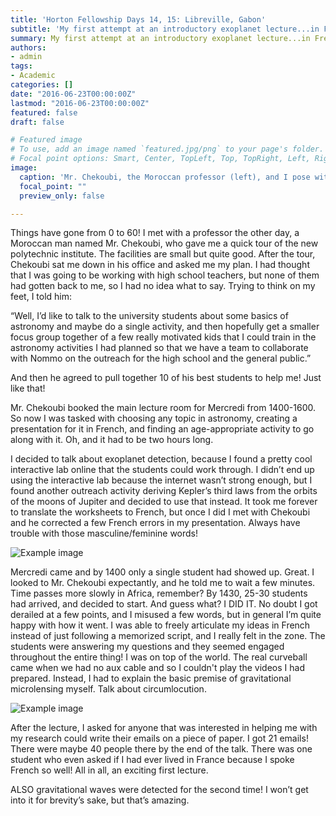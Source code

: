 ```yaml
---
title: 'Horton Fellowship Days 14, 15: Libreville, Gabon'
subtitle: 'My first attempt at an introductory exoplanet lecture...in French!'
summary: My first attempt at an introductory exoplanet lecture...in French!
authors:
- admin
tags:
- Academic
categories: []
date: "2016-06-23T00:00:00Z"
lastmod: "2016-06-23T00:00:00Z"
featured: false
draft: false

# Featured image
# To use, add an image named `featured.jpg/png` to your page's folder.
# Focal point options: Smart, Center, TopLeft, Top, TopRight, Left, Right, BottomLeft, Bottom, BottomRight
image:
  caption: 'Mr. Chekoubi, the Moroccan professor (left), and I pose with the students who were generous enough to take the time to attend my talk.'
  focal_point: ""
  preview_only: false

---
```


  Things have gone from 0 to 60! I met with a professor the other day, a Moroccan man named Mr. Chekoubi, who gave me a quick tour of the new polytechnic institute. The facilities are small but quite good. After the tour, Chekoubi sat me down in his office and asked me my plan. I had thought that I was going to be working with high school teachers, but none of them had gotten back to me, so I had no idea what to say. Trying to think on my feet, I told him:

“Well, I’d like to talk to the university students about some basics of astronomy and maybe do a single activity, and then hopefully get a smaller focus group together of a few really motivated kids that I could train in the astronomy activities I had planned so that we have a team to collaborate with Nommo on the outreach for the high school and the general public.”

And then he agreed to pull together 10 of his best students to help me! Just like that!

Mr. Chekoubi booked the main lecture room for Mercredi from 1400-1600. So now I was tasked with choosing any topic in astronomy, creating a presentation for it in French, and finding an age-appropriate activity to go along with it. Oh, and it had to be two hours long.

I decided to talk about exoplanet detection, because I found a pretty cool interactive lab online that the students could work through. I didn’t end up using the interactive lab because the internet wasn’t strong enough, but I found another outreach activity deriving Kepler’s third laws from the orbits of the moons of Jupiter and decided to use that instead. It took me forever to translate the worksheets to French, but once I did I met with Chekoubi and he corrected a few French errors in my presentation. Always have trouble with those masculine/feminine words!


![Example image](/img/Recovered_Jun_22_2016_441.JPG)

Mercredi came and by 1400 only a single student had showed up. Great. I looked to Mr. Chekoubi expectantly, and he told me to wait a few minutes. Time passes more slowly in Africa, remember? By 1430, 25-30 students had arrived, and  decided to start. And guess what? I DID IT. No doubt I got derailed at a few points, and I misused a few words, but in general I’m quite happy with how it went. I was able to freely articulate my ideas in French instead of just following a memorized script, and I really felt in the zone. The students were answering my questions and they seemed engaged throughout the entire thing! I was on top of the world. The real curveball came when we had no aux cable and so I couldn't play the videos I had prepared. Instead, I had to explain the basic premise of gravitational microlensing myself. Talk about circumlocution.


![Example image](/img/Recovered_Jun_22_2016_438.JPG)

After the lecture, I asked for anyone that was interested in helping me with my research could write their emails on a piece of paper. I got 21 emails! There were maybe 40 people there by the end of the talk. There was one student who even asked if I had ever lived in France because I spoke French so well! All in all, an exciting first lecture.


ALSO gravitational waves were detected for the second time! I won’t get into it for brevity’s sake, but that’s amazing. 

